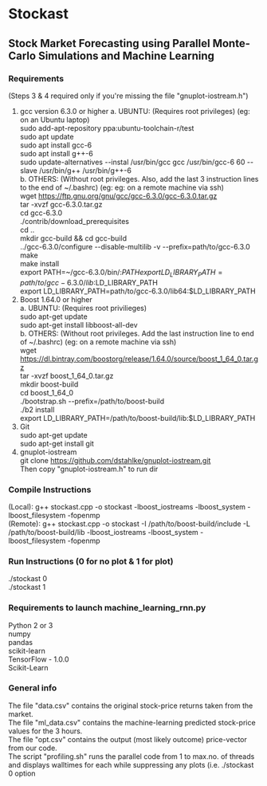 # Stockast
## Stock Market Forecasting using Parallel Monte-Carlo Simulations and Machine Learning

### Requirements
(Steps 3 & 4 required only if you're missing the file "gnuplot-iostream.h")
1. gcc version 6.3.0 or higher
  a. UBUNTU: (Requires root privileges) (eg: on an Ubuntu laptop)  
      sudo add-apt-repository ppa:ubuntu-toolchain-r/test  
      sudo apt update  
      sudo apt install gcc-6  
      sudo apt install g++-6  
      sudo update-alternatives --instal /usr/bin/gcc gcc /usr/bin/gcc-6 60 --slave /usr/bin/g++ /usr/bin/g++-6  
  b. OTHERS: (Without root privileges. Also, add the last 3 instruction lines to the end of \~/.bashrc) (eg: eg: on a remote machine via ssh)  
      wget https://ftp.gnu.org/gnu/gcc/gcc-6.3.0/gcc-6.3.0.tar.gz  
      tar -xvzf gcc-6.3.0.tar.gz  
      cd gcc-6.3.0  
      ./contrib/download_prerequisites  
      cd ..  
      mkdir gcc-build && cd gcc-build  
      ../gcc-6.3.0/configure --disable-multilib -v --prefix=path/to/gcc-6.3.0  
      make  
      make install  
      export PATH=~/gcc-6.3.0/bin/:$PATH  
      export LD_LIBRARY_PATH=path/to/gcc-6.3.0/lib:$LD_LIBRARY_PATH  
      export LD_LIBRARY_PATH=path/to/gcc-6.3.0/lib64:$LD_LIBRARY_PATH  
2. Boost 1.64.0 or higher  
  a. UBUNTU: (Requires root privilieges)  
      sudo apt-get update  
      sudo apt-get install libboost-all-dev  
  b. OTHERS: (Without root privileges. Add the last instruction line to end of ~/.bashrc) (eg: on a remote machine via ssh)  
      wget https://dl.bintray.com/boostorg/release/1.64.0/source/boost_1_64_0.tar.gz  
      tar -xvzf boost_1_64_0.tar.gz  
      mkdir boost-build  
      cd boost_1_64_0  
      ./bootstrap.sh --prefix=/path/to/boost-build  
      ./b2 install  
      export LD_LIBRARY_PATH=/path/to/boost-build/lib:$LD_LIBRARY_PATH  
3. Git  
      sudo apt-get update  
      sudo apt-get install git  
4. gnuplot-iostream  
      git clone https://github.com/dstahlke/gnuplot-iostream.git  
      Then copy "gnuplot-iostream.h" to run dir  

### Compile Instructions
(Local): g++ stockast.cpp -o stockast -lboost_iostreams -lboost_system -lboost_filesystem -fopenmp  
(Remote): g++ stockast.cpp -o stockast -I /path/to/boost-build/include -L /path/to/boost-build/lib -lboost_iostreams -lboost_system -lboost_filesystem -fopenmp  

### Run Instructions (0 for no plot & 1 for plot)
./stockast 0  
./stockast 1  

### Requirements to launch machine_learning_rnn.py
Python 2 or 3  
numpy  
pandas  
scikit-learn  
TensorFlow - 1.0.0  
Scikit-Learn  

### General info
The file "data.csv" contains the original stock-price returns taken from the market.  
The file "ml_data.csv" contains the machine-learning predicted stock-price values for the 3 hours.  
The file "opt.csv" contains the output (most likely outcome) price-vector from our code.  
The script "profiling.sh" runs the parallel code from 1 to max.no. of threads and displays walltimes for each while suppressing any plots (i.e. ./stockast 0 option
